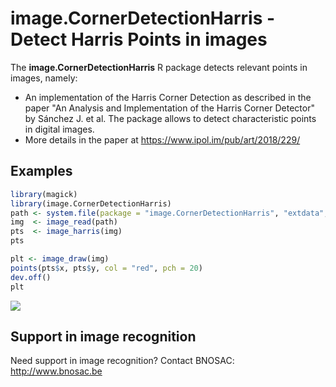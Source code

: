 # image.CornerDetectionHarris - Detect Harris Points in images 

The  **image.CornerDetectionHarris** R package detects relevant points in images, namely:

- An implementation of the Harris Corner Detection as described in the paper "An Analysis and Implementation of the Harris Corner Detector" by Sánchez J. et al. The package allows to detect characteristic points in digital images. 
- More details in the paper at <https://www.ipol.im/pub/art/2018/229/>

## Examples

```r
library(magick)
library(image.CornerDetectionHarris)
path <- system.file(package = "image.CornerDetectionHarris", "extdata", "building.png")
img  <- image_read(path)
pts  <- image_harris(img)
pts

plt <- image_draw(img)
points(pts$x, pts$y, col = "red", pch = 20)
dev.off()
plt
```

![](https://raw.githubusercontent.com/bnosac/image/master/image.CornerDetectionHarris/inst/extdata/building-result.png?raw=true)


## Support in image recognition

Need support in image recognition?
Contact BNOSAC: http://www.bnosac.be